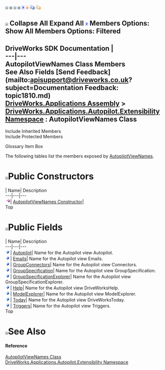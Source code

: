 ![](dotnetimages/collapse.gif) ![](dotnetimages/expand.gif) ![](dotnetimages/collapse.gif) ![](dotnetimages/expand.gif) ![](dotnetimages/drpdown.gif) ![](dotnetimages/drpdown_orange.gif) ![](dotnetimages/copycode.gif) ![](dotnetimages/copycodeHighlight.gif)

![](dotnetimages/collapse.gif) Collapse All Expand All ![](dotnetimages/drpdown.gif) Members Options: Show All  Members Options: Filtered   
---  
DriveWorks SDK Documentation  |   
---|---  
AutopilotViewNames Class Members   
See Also Fields [Send Feedback](mailto:apisupport@driveworks.co.uk?subject=Documentation Feedback: topic1810.md)  
[DriveWorks.Applications Assembly](topic13.md) > [DriveWorks.Applications.Autopilot.Extensibility Namespace](topic1633.md) : AutopilotViewNames Class  
---  
  
Include Inherited Members    
Include Protected Members  


Glossary Item Box

The following tables list the members exposed by [AutopilotViewNames](topic1810.md).

# ![](dotnetimages/collapse.gif)Public Constructors

| Name| Description  
---|---|---  
![Public Constructor](dotnetimages/publicConstructor.gif)| [AutopilotViewNames Constructor](topic1816.md)|   
Top

# ![](dotnetimages/collapse.gif)Public Fields

| Name| Description  
---|---|---  
![Public Field](dotnetimages/publicField.gif)| [Autopilot](topic1817.md)| Name for the Autopilot view Autopilot.   
![Public Field](dotnetimages/publicField.gif)| [Emails](topic1818.md)| Name for the Autopilot view Emails.   
![Public Field](dotnetimages/publicField.gif)| [GroupConnectors](topic1819.md)| Name for the Autopilot view Connectors.   
![Public Field](dotnetimages/publicField.gif)| [GroupSpecification](topic1820.md)| Name for the Autopilot view GroupSpecification.   
![Public Field](dotnetimages/publicField.gif)| [GroupSpecificationExplorer](topic1821.md)| Name for the Autopilot view GroupSpecificationExplorer.   
![Public Field](dotnetimages/publicField.gif)| [Help](topic1822.md)| Name for the Autopilot view DriveWorksHelp.   
![Public Field](dotnetimages/publicField.gif)| [ModelExplorer](topic1823.md)| Name for the Autopilot view ModelExplorer.   
![Public Field](dotnetimages/publicField.gif)| [Today](topic1824.md)| Name for the Autopilot view DriveWorksToday.   
![Public Field](dotnetimages/publicField.gif)| [Triggers](topic1825.md)| Name for the Autopilot view Triggers.   
Top

# ![](dotnetimages/collapse.gif)See Also

#### Reference

[AutopilotViewNames Class](topic1810.md)   
[DriveWorks.Applications.Autopilot.Extensibility Namespace](topic1633.md)


